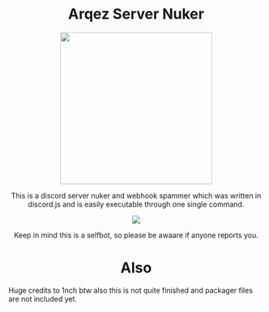 <h1 align="center">Arqez Server Nuker</h1>
<p align="center"><img src="https://cdn.discordapp.com/attachments/813736191416598560/814784652186353704/nino4_cropped.gif" height=300></p>
<p align="center">
	<h7>This is a discord server nuker and webhook spammer which was written in discord.js and is easily executable through one single command.</h7>
</p>
<p align="center"><img src="https://send.thigh.pics/raw/emeFd2D1D.png"></p>
<p align="center">
	<h7>Keep in mind this is a selfbot, so please be awaare if anyone reports you.</h7>
</p>

</p>
<h1 align="center">Also</h1>
<p>Huge credits to 1nch btw also this is not quite finished and packager files are not included yet.</p>
